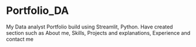 # Portfolio_DA
My Data analyst Portfolio build using Streamlit, Python. Have created section such as About me, Skills, Projects and explanations, Experience and contact me
